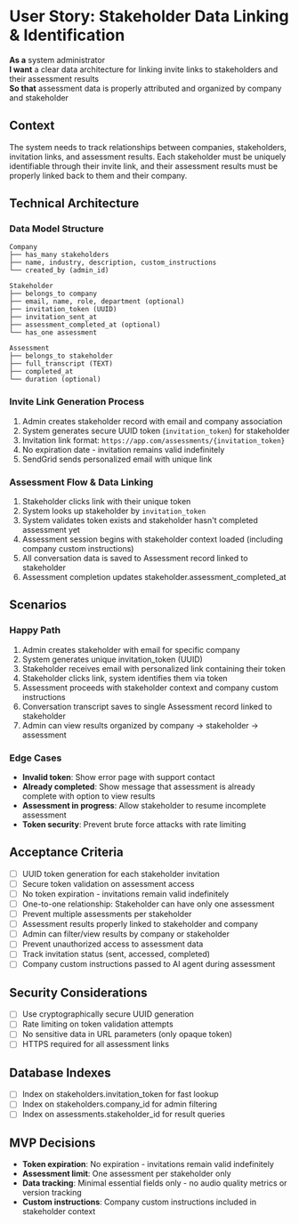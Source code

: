 # User Story: Stakeholder Data Linking & Identification

**As a** system administrator  
**I want** a clear data architecture for linking invite links to stakeholders and their assessment results  
**So that** assessment data is properly attributed and organized by company and stakeholder

## Context
The system needs to track relationships between companies, stakeholders, invitation links, and assessment results. Each stakeholder must be uniquely identifiable through their invite link, and their assessment results must be properly linked back to them and their company.

## Technical Architecture

### Data Model Structure
```
Company
├── has_many stakeholders
├── name, industry, description, custom_instructions
└── created_by (admin_id)

Stakeholder  
├── belongs_to company
├── email, name, role, department (optional)
├── invitation_token (UUID)
├── invitation_sent_at
├── assessment_completed_at (optional)
└── has_one assessment

Assessment
├── belongs_to stakeholder
├── full_transcript (TEXT)
├── completed_at
└── duration (optional)
```

### Invite Link Generation Process
1. Admin creates stakeholder record with email and company association
2. System generates secure UUID token (`invitation_token`) for stakeholder
3. Invitation link format: `https://app.com/assessments/{invitation_token}`
4. No expiration date - invitation remains valid indefinitely
5. SendGrid sends personalized email with unique link

### Assessment Flow & Data Linking
1. Stakeholder clicks link with their unique token
2. System looks up stakeholder by `invitation_token`
3. System validates token exists and stakeholder hasn't completed assessment yet
4. Assessment session begins with stakeholder context loaded (including company custom instructions)
5. All conversation data is saved to Assessment record linked to stakeholder
6. Assessment completion updates stakeholder.assessment_completed_at

## Scenarios

### Happy Path
1. Admin creates stakeholder with email for specific company
2. System generates unique invitation_token (UUID)
3. Stakeholder receives email with personalized link containing their token
4. Stakeholder clicks link, system identifies them via token
5. Assessment proceeds with stakeholder context and company custom instructions
6. Conversation transcript saves to single Assessment record linked to stakeholder
7. Admin can view results organized by company → stakeholder → assessment

### Edge Cases
- **Invalid token**: Show error page with support contact
- **Already completed**: Show message that assessment is already complete with option to view results
- **Assessment in progress**: Allow stakeholder to resume incomplete assessment
- **Token security**: Prevent brute force attacks with rate limiting

## Acceptance Criteria
- [ ] UUID token generation for each stakeholder invitation
- [ ] Secure token validation on assessment access
- [ ] No token expiration - invitations remain valid indefinitely
- [ ] One-to-one relationship: Stakeholder can have only one assessment
- [ ] Prevent multiple assessments per stakeholder
- [ ] Assessment results properly linked to stakeholder and company
- [ ] Admin can filter/view results by company or stakeholder
- [ ] Prevent unauthorized access to assessment data
- [ ] Track invitation status (sent, accessed, completed)
- [ ] Company custom instructions passed to AI agent during assessment

## Security Considerations
- [ ] Use cryptographically secure UUID generation
- [ ] Rate limiting on token validation attempts
- [ ] No sensitive data in URL parameters (only opaque token)
- [ ] HTTPS required for all assessment links

## Database Indexes
- [ ] Index on stakeholders.invitation_token for fast lookup
- [ ] Index on stakeholders.company_id for admin filtering
- [ ] Index on assessments.stakeholder_id for result queries

## MVP Decisions
- **Token expiration**: No expiration - invitations remain valid indefinitely
- **Assessment limit**: One assessment per stakeholder only
- **Data tracking**: Minimal essential fields only - no audio quality metrics or version tracking
- **Custom instructions**: Company custom instructions included in stakeholder context

